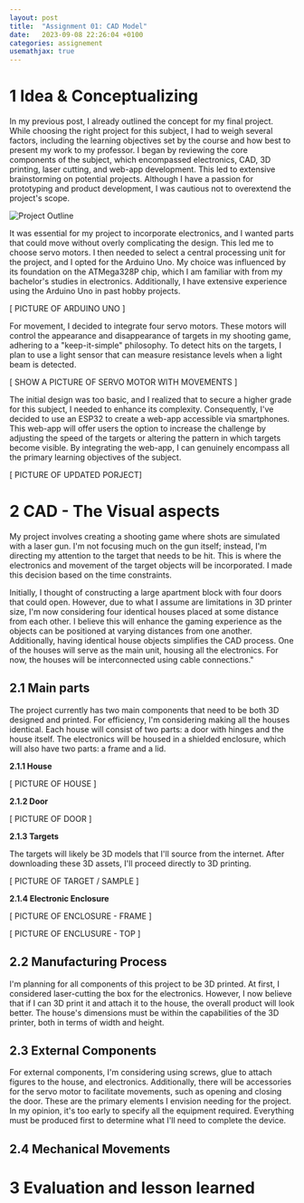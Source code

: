 ```yaml
---
layout: post
title:  "Assignment 01: CAD Model"
date:   2023-09-08 22:26:04 +0100
categories: assignement
usemathjax: true
---
```


# 1 Idea & Conceptualizing
In my previous post, I already outlined the concept for my final project. While choosing the right project for this subject, I had to weigh several factors, including the learning objectives set by the course and how best to present my work to my professor. I began by reviewing the core components of the subject, which encompassed electronics, CAD, 3D printing, laser cutting, and web-app development. This led to extensive brainstorming on potential projects. Although I have a passion for prototyping and product development, I was cautious not to overextend the project's scope.

![Project Outline](https://i.ibb.co/2WJz1GN/Skjermbilde-2023-08-28-111433.png "Laser Gun Game")

It was essential for my project to incorporate electronics, and I wanted parts that could move without overly complicating the design. This led me to choose servo motors. I then needed to select a central processing unit for the project, and I opted for the Arduino Uno. My choice was influenced by its foundation on the ATMega328P chip, which I am familiar with from my bachelor's studies in electronics. Additionally, I have extensive experience using the Arduino Uno in past hobby projects.

[ PICTURE OF ARDUINO UNO ]

For movement, I decided to integrate four servo motors. These motors will control the appearance and disappearance of targets in my shooting game, adhering to a "keep-it-simple" philosophy. To detect hits on the targets, I plan to use a light sensor that can measure resistance levels when a light beam is detected.

[ SHOW A PICTURE OF SERVO MOTOR WITH MOVEMENTS ]

The initial design was too basic, and I realized that to secure a higher grade for this subject, I needed to enhance its complexity. Consequently, I've decided to use an ESP32 to create a web-app accessible via smartphones. This web-app will offer users the option to increase the challenge by adjusting the speed of the targets or altering the pattern in which targets become visible. By integrating the web-app, I can genuinely encompass all the primary learning objectives of the subject.

[ PICTURE OF UPDATED PORJECT]



# 2 CAD - The Visual aspects 
My project involves creating a shooting game where shots are simulated with a laser gun. I'm not focusing much on the gun itself; instead, I'm directing my attention to the target that needs to be hit. This is where the electronics and movement of the target objects will be incorporated. I made this decision based on the time constraints.

Initially, I thought of constructing a large apartment block with four doors that could open. However, due to what I assume are limitations in 3D printer size, I'm now considering four identical houses placed at some distance from each other. I believe this will enhance the gaming experience as the objects can be positioned at varying distances from one another. Additionally, having identical house objects simplifies the CAD process. One of the houses will serve as the main unit, housing all the electronics. For now, the houses will be interconnected using cable connections."

## 2.1 Main parts
The project currently has two main components that need to be both 3D designed and printed. For efficiency, I'm considering making all the houses identical. Each house will consist of two parts: a door with hinges and the house itself. The electronics will be housed in a shielded enclosure, which will also have two parts: a frame and a lid. 

**2.1.1 House**

[ PICTURE OF HOUSE ]

**2.1.2 Door**

[ PICTURE OF DOOR ]

**2.1.3 Targets** 

The targets will likely be 3D models that I'll source from the internet. After downloading these 3D assets, I'll proceed directly to 3D printing.

[ PICTURE OF TARGET / SAMPLE ]

**2.1.4 Electronic Enclosure**

[ PICTURE OF ENCLOSURE - FRAME ]

[ PICTURE OF ENCLUSURE - TOP ]


## 2.2 Manufacturing Process
I'm planning for all components of this project to be 3D printed. At first, I considered laser-cutting the box for the electronics. However, I now believe that if I can 3D print it and attach it to the house, the overall product will look better. The house's dimensions must be within the capabilities of the 3D printer, both in terms of width and height.

## 2.3 External Components
For external components, I'm considering using screws, glue to attach figures to the house, and electronics. Additionally, there will be accessories for the servo motor to facilitate movements, such as opening and closing the door. These are the primary elements I envision needing for the project. In my opinion, it's too early to specify all the equipment required. Everything must be produced first to determine what I'll need to complete the device.

## 2.4 Mechanical Movements


# 3 Evaluation and lesson learned
